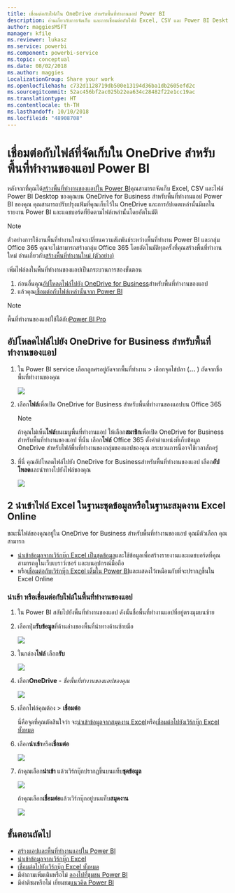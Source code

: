 ```yaml
---
title: เชื่อมต่อกับไฟล์ใน OneDrive สำหรับพื้นที่ทำงานแอป Power BI
description: อ่านเกี่ยวกับการจัดเก็บ และการเชื่อมต่อกับไฟล์ Excel, CSV และ Power BI Desktop บน OneDrive สำหรับพื้นที่ทำงานของแอป Power BI
author: maggiesMSFT
manager: kfile
ms.reviewer: lukasz
ms.service: powerbi
ms.component: powerbi-service
ms.topic: conceptual
ms.date: 08/02/2018
ms.author: maggies
LocalizationGroup: Share your work
ms.openlocfilehash: c732d1128719db500e13194d36ba1db2605efd2c
ms.sourcegitcommit: 52ac456bf2ac025b22ea634c28482f22e1cc19ac
ms.translationtype: HT
ms.contentlocale: th-TH
ms.lasthandoff: 10/10/2018
ms.locfileid: "48908708"
---
```

# <a name="connect-to-files-stored-in-onedrive-for-your-power-bi-app-workspace"></a>เชื่อมต่อกับไฟล์ที่จัดเก็บใน OneDrive สำหรับพื้นที่ทำงานของแอป Power BI
หลังจากที่คุณได้[สร้างพื้นที่ทำงานของแอปใน Power BI](service-create-distribute-apps.md)คุณสามารถจัดเก็บ Excel, CSV และไฟล์ Power BI Desktop ของคุณบน OneDrive for Business สำหรับพื้นที่ทำงานแอป Power BI ของคุณ คุณสามารถปรับปรุงแฟ้มที่คุณเก็บไว้ใน OneDrive และการอัปเดตเหล่านั้นมีผลในรายงาน Power BI และแดชบอร์ดที่ยึดตามไฟล์เหล่านั้นโดยอัตโนมัติ 

> [!NOTE]
> ตัวอย่างการใช้งานพื้นที่ทำงานใหม่จะเปลี่ยนความสัมพันธ์ระหว่างพื้นที่ทำงาน Power BI และกลุ่ม Office 365 คุณจะไม่สามารถสร้างกลุ่ม Office 365 โดยอัตโนมัติทุกครั้งที่คุณสร้างพื้นที่ทำงานใหม่ อ่านเกี่ยวกับ[สร้างพื้นที่ทำงานใหม่ (ตัวอย่าง)](service-create-the-new-workspaces.md)

เพิ่มไฟล์ลงในพื้นที่ทำงานของแอปเป็นกระบวนการสองขั้นตอน 

1. ก่อนอื่นคุณ[อัปโหลดไฟล์ไปยัง OneDrive for Business](service-connect-to-files-in-app-workspace-onedrive-for-business.md#1-upload-files-to-the-onedrive-for-business-for-your-app-workspace)สำหรับพื้นที่ทำงานของแอป
2. แล้วคุณ[เชื่อมต่อกับไฟล์เหล่านั้นจาก Power BI](service-connect-to-files-in-app-workspace-onedrive-for-business.md#2-import-excel-files-as-datasets-or-as-excel-online-workbooks)

> [!NOTE]
> พื้นที่ทำงานของแอปใช้ได้กับ[Power BI Pro](service-features-license-type.md)
> 
> 

## <a name="1-upload-files-to-the-onedrive-for-business-for-your-app-workspace"></a>อัปโหลดไฟล์ไปยัง OneDrive for Business สำหรับพื้นที่ทำงานของแอป
1. ใน Power BI service เลือกลูกศรอยู่ถัดจากพื้นที่ทำงาน > เลือกจุดไข่ปลา (**...** ) ถัดจากชื่อพื้นที่ทำงานของคุณ 
   
   ![](media/service-connect-to-files-in-app-workspace-onedrive-for-business/power-bi-app-ellipsis.png)
2. เลือก**ไฟล์**เพื่อเปิด OneDrive for Business สำหรับพื้นที่ทำงานของแอปบน Office 365
   
   > [!NOTE]
   > ถ้าคุณไม่เห็น**ไฟล์**บนเมนูพื้นที่ทำงานแอป ให้เลือก**สมาชิก**เพื่อเปิด OneDrive for Business สำหรับพื้นที่ทำงานของแอป ที่นั่น เลือก**ไฟล์** Office 365 ตั้งค่าตำแหน่งที่เก็บข้อมูล OneDrive สำหรับไฟล์พื้นที่ทำงานของกลุ่มของแอปของคุณ กระบวนการนี้อาจใช้เวลาสักครู่ 
   > 
   > 
3. ที่นี่ คุณอัปโหลดไฟล์ไปยัง OneDrive for Businessสำหรับพื้นที่ทำงานของแอป เลือก**อัปโหลด**และนำทางไปยังไฟล์ของคุณ
   
   ![](media/service-connect-to-files-in-app-workspace-onedrive-for-business/pbi_grpfilesonedrive.png)

## <a name="2-import-excel-files-as-datasets-or-as-excel-online-workbooks"></a>2 นำเข้าไฟล์ Excel ในฐานะชุดข้อมูลหรือในฐานะสมุดงาน Excel Online
ขณะนี้ไฟล์ของคุณอยู่ใน OneDrive for Business สำหรับพื้นที่ทำงานของแอป คุณมีตัวเลือก คุณสามารถ 

* [นำเข้าข้อมูลจากเวิร์กบุ๊ก Excel เป็นชุดข้อมูล](service-get-data-from-files.md)และใช้ข้อมูลเพื่อสร้างรายงานและแดชบอร์ดที่คุณสามารถดูในเว็บเบราว์เซอร์ และบนอุปกรณ์มือถือ
* หรือ[เชื่อมต่อกับเวิร์กบุ๊ก Excel เต็มใน Power BI](service-excel-workbook-files.md)และแสดงไว้เหมือนกับที่จะปรากฏขึ้นใน Excel Online

### <a name="import-or-connect-to-the-files-in-your-app-workspace"></a>นำเข้า หรือเชื่อมต่อกับไฟล์ในพื้นที่ทำงานของแอป
1. ใน Power BI สลับไปยังพื้นที่ทำงานของแอป ดังนั้นชื่อพื้นที่ทำงานแอปที่อยู่ตรงมุมบนซ้าย 
2. เลือกปุ่ม**รับข้อมูล**ที่ด้านล่างของพื้นที่นำทางด้านซ้ายมือ 
   
   ![](media/service-connect-to-files-in-app-workspace-onedrive-for-business/power-bi-app-get-data-button.png)
3. ในกล่อง**ไฟล์** เลือก**รับ**
   
   ![](media/service-connect-to-files-in-app-workspace-onedrive-for-business/pbi_getfiles.png)
4. เลือก**OneDrive** - *ชื่อพื้นที่ทำงานของแอปของคุณ*
   
    ![](media/service-connect-to-files-in-app-workspace-onedrive-for-business/pbi_grp_one_drive_shrpt.png)
5. เลือกไฟล์คุณต้อง > **เชื่อมต่อ**
   
    นี่คือจุดที่คุณตัดสินใจว่า จะ[นำเข้าข้อมูลจากสมุดงาน Excel](service-get-data-from-files.md)หรือ[เชื่อมต่อไปยังเวิร์กบุ๊ก Excel ทั้งหมด](service-excel-workbook-files.md)
6. เลือก**นำเข้า**หรือ**เชื่อมต่อ**
   
    ![](media/service-connect-to-files-in-app-workspace-onedrive-for-business/pbi_importexceldataorwholecrop.png)
7. ถ้าคุณเลือก**นำเข้า** แล้วเวิร์กบุ๊กปรากฏขึ้นบนแท็บ**ชุดข้อมูล** 
   
    ![](media/service-connect-to-files-in-app-workspace-onedrive-for-business/power-bi-app-excel-file-import.png)
   
    ถ้าคุณเลือก**เชื่อมต่อ**แล้วเวิร์กบุ๊กอยู่บนแท็บ**สมุดงาน**
   
    ![](media/service-connect-to-files-in-app-workspace-onedrive-for-business/power-bi-app-excel-file-connect.png)

## <a name="next-steps"></a>ขั้นตอนถัดไป
* [สร้างแอปและพื้นที่ทำงานแอปใน Power BI](service-create-distribute-apps.md)
* [นำเข้าข้อมูลจากเวิร์กบุ๊ก Excel](service-get-data-from-files.md)
* [เชื่อมต่อไปยังเวิร์กบุ๊ก Excel ทั้งหมด](service-excel-workbook-files.md)
* มีคำถามเพิ่มเติมหรือไม่ [ลองไปที่ชุมชน Power BI](http://community.powerbi.com/)
* มีคำติชมหรือไม่ เยี่ยมชม[แนวคิด Power BI](https://ideas.powerbi.com/forums/265200-power-bi)

